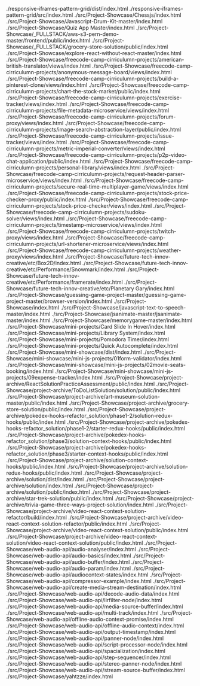./responsive-iframes-pattern-grid/dist/index.html
./responsive-iframes-pattern-grid/src/index.html
./src/Project-Showcase/Chessjs/index.html
./src/Project-Showcase/Javascript-Drum-Kit-master/index.html
./src/Project-Showcase/Quiz App Master/index.html
./src/Project-Showcase/\_FULLSTACK/aws-s3-pern-demo-master/frontend/public/index.html
./src/Project-Showcase/\_FULLSTACK/grocery-store-solution/public/index.html
./src/Project-Showcase/explore-react-without-react-master/index.html
./src/Project-Showcase/freecode-camp-cirriculumn-projects/american-british-translator/views/index.html
./src/Project-Showcase/freecode-camp-cirriculumn-projects/anonymous-message-board/views/index.html
./src/Project-Showcase/freecode-camp-cirriculumn-projects/build-a-pinterest-clone/views/index.html
./src/Project-Showcase/freecode-camp-cirriculumn-projects/chart-the-stock-market/public/index.html
./src/Project-Showcase/freecode-camp-cirriculumn-projects/exercise-tracker/views/index.html
./src/Project-Showcase/freecode-camp-cirriculumn-projects/file-metadata-microservice/views/index.html
./src/Project-Showcase/freecode-camp-cirriculumn-projects/forum-proxy/views/index.html
./src/Project-Showcase/freecode-camp-cirriculumn-projects/image-search-abstraction-layer/public/index.html
./src/Project-Showcase/freecode-camp-cirriculumn-projects/issue-tracker/views/index.html
./src/Project-Showcase/freecode-camp-cirriculumn-projects/metric-imperial-converter/views/index.html
./src/Project-Showcase/freecode-camp-cirriculumn-projects/p2p-video-chat-application/public/index.html
./src/Project-Showcase/freecode-camp-cirriculumn-projects/personal-library/views/index.html
./src/Project-Showcase/freecode-camp-cirriculumn-projects/request-header-parser-microservice/views/index.html
./src/Project-Showcase/freecode-camp-cirriculumn-projects/secure-real-time-multiplayer-game/views/index.html
./src/Project-Showcase/freecode-camp-cirriculumn-projects/stock-price-checker-proxy/public/index.html
./src/Project-Showcase/freecode-camp-cirriculumn-projects/stock-price-checker/views/index.html
./src/Project-Showcase/freecode-camp-cirriculumn-projects/sudoku-solver/views/index.html
./src/Project-Showcase/freecode-camp-cirriculumn-projects/timestamp-microservice/views/index.html
./src/Project-Showcase/freecode-camp-cirriculumn-projects/twitch-proxy/views/index.html
./src/Project-Showcase/freecode-camp-cirriculumn-projects/url-shortener-microservice/views/index.html
./src/Project-Showcase/freecode-camp-cirriculumn-projects/weather-proxy/views/index.html
./src/Project-Showcase/future-tech-innov-creative/etc/Box2D/index.html
./src/Project-Showcase/future-tech-innov-creative/etc/Performance/Snowmark/index.html
./src/Project-Showcase/future-tech-innov-creative/etc/Performance/framerate/index.html
./src/Project-Showcase/future-tech-innov-creative/etc/Planetary Gary/index.html
./src/Project-Showcase/guessing-game-project-master/guessing-game-project-master/browser-version/index.html
./src/Project-Showcase/index.html
./src/Project-Showcase/javascript-text-to-speech-master/index.html
./src/Project-Showcase/jsanimate-master/jsanimate-master/index.html
./src/Project-Showcase/memorygame-master/index.html
./src/Project-Showcase/mini-projects/Card Slide In Hover/index.html
./src/Project-Showcase/mini-projects/Library System/index.html
./src/Project-Showcase/mini-projects/Pomodora Timer/index.html
./src/Project-Showcase/mini-projects/Quick Autocomplete/index.html
./src/Project-Showcase/mini-showcase/dist/index.html
./src/Project-Showcase/mini-showcase/mini-js-projects/01form-validator/index.html
./src/Project-Showcase/mini-showcase/mini-js-projects/02movie-seats-booking/index.html
./src/Project-Showcase/mini-showcase/mini-js-projects/09expense-tracker/index.html
./src/Project-Showcase/project-archive/ReactSolutionPracticeAssessment/public/index.html
./src/Project-Showcase/project-archive/ToDoListSolution/solution/public/index.html
./src/Project-Showcase/project-archive/art-museum-solution-master/public/index.html
./src/Project-Showcase/project-archive/grocery-store-solution/public/index.html
./src/Project-Showcase/project-archive/pokedex-hooks-refactor_solution/phase1-2/solution-redux-hooks/public/index.html
./src/Project-Showcase/project-archive/pokedex-hooks-refactor_solution/phase1-2/starter-redux-hooks/public/index.html
./src/Project-Showcase/project-archive/pokedex-hooks-refactor_solution/phase3/solution-context-hooks/public/index.html
./src/Project-Showcase/project-archive/pokedex-hooks-refactor_solution/phase3/starter-context-hooks/public/index.html
./src/Project-Showcase/project-archive/solution-context-hooks/public/index.html
./src/Project-Showcase/project-archive/solution-redux-hooks/public/index.html
./src/Project-Showcase/project-archive/solution/dist/index.html
./src/Project-Showcase/project-archive/solution/index.html
./src/Project-Showcase/project-archive/solution/public/index.html
./src/Project-Showcase/project-archive/star-trek-solution/public/index.html
./src/Project-Showcase/project-archive/trivia-game-three-ways-project-solution/index.html
./src/Project-Showcase/project-archive/video-react-context-solution-refactor/build/index.html
./src/Project-Showcase/project-archive/video-react-context-solution-refactor/public/index.html
./src/Project-Showcase/project-archive/video-react-context-solution/public/index.html
./src/Project-Showcase/project-archive/video-react-context-solution/video-react-context-solution/public/index.html
./src/Project-Showcase/web-audio-api/audio-analyser/index.html
./src/Project-Showcase/web-audio-api/audio-basics/index.html
./src/Project-Showcase/web-audio-api/audio-buffer/index.html
./src/Project-Showcase/web-audio-api/audio-param/index.html
./src/Project-Showcase/web-audio-api/audiocontext-states/index.html
./src/Project-Showcase/web-audio-api/compressor-example/index.html
./src/Project-Showcase/web-audio-api/create-media-stream-destination/index.html
./src/Project-Showcase/web-audio-api/decode-audio-data/index.html
./src/Project-Showcase/web-audio-api/iirfilter-node/index.html
./src/Project-Showcase/web-audio-api/media-source-buffer/index.html
./src/Project-Showcase/web-audio-api/multi-track/index.html
./src/Project-Showcase/web-audio-api/offline-audio-context-promise/index.html
./src/Project-Showcase/web-audio-api/offline-audio-context/index.html
./src/Project-Showcase/web-audio-api/output-timestamp/index.html
./src/Project-Showcase/web-audio-api/panner-node/index.html
./src/Project-Showcase/web-audio-api/script-processor-node/index.html
./src/Project-Showcase/web-audio-api/spacialization/index.html
./src/Project-Showcase/web-audio-api/step-sequencer/index.html
./src/Project-Showcase/web-audio-api/stereo-panner-node/index.html
./src/Project-Showcase/web-audio-api/stream-source-buffer/index.html
./src/Project-Showcase/yahtzze/index.html
